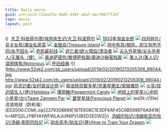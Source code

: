 ```yaml
---
title: Daily movie
guid: urn:uuid:f22eaf5a-8b05-430f-a8af-dacf8677f24f
tags: movie
layout: post
---
```


()
![]()
[大卫·科伯菲尔德/块肉余生记/大卫·科波菲尔](magnet:?xt=urn:btih:d32e1766963e44f22bbdf4bf1b056ba8fe84141f)
![](http://img.google.com.btba.xiaoeryi.com/upload/2014/10/31/e9Zk9RNR1ee1.big.jpg)
[1933年淘金女郎](magnet:?xt=urn:btih:aec7152cf16431eec3aee3f75452ff44b306427f)
![](http://img.google.com.btba.xiaoeryi.com/upload/2014/10/31/25Ku1id22uuu.big.jpg)
[四月碎片/非关女孩/潮女私房菜](magnet:?xt=urn:btih:2d0f6fe6b213aa43c24e7a2086ddc68a50cdf757)
![](http://img.google.com.btba.xiaoeryi.com/upload/2014/11/01/p9P9!66pPAA.big.jpg)
[金银岛/Treasure Island](magnet:?xt=urn:btih:8f35b8116bd8bbb2f0a648f02fc8de5d5fea77d5)
![](http://img.google.com.btba.xiaoeryi.com/upload/2014/11/01/U7fURfTU__ST.big.jpg)
[同中有异/相同，却又有所不同/永不回头](magnet:?xt=urn:btih:fa7a1431803ed67a76c83fb4f2d5600b3b7ba363)
![](http://img.google.com.btba.xiaoeryi.com/upload/2014/11/01/-YDG7sDfff-G.big.jpg)
[危机最前线](magnet:?xt=urn:btih:11f064cb193cb46e6967c9b341558b046f0a2e19)
![](http://img.google.com.btba.xiaoeryi.com/upload/2014/10/31/gsRsqTQTHRHs.big.jpg)
[逃亡者/欲火情焰/漂泊者](magnet:?xt=urn:btih:3576cc4a0d5b7c07b78591f32c16f6db134064c3)
![](http://img.google.com.btba.xiaoeryi.com/upload/2014/10/31/rTn322mTv2r3.big.jpg)
[尖头外星族/尖头外星人/无厘头（傻）](magnet:?xt=urn:btih:eb5bf025132afc09cd4c841f8ed97c8511bf1311)
![](http://img.google.com.btba.xiaoeryi.com/upload/2014/10/31/wIoweEIKeGKe.big.jpg)
[奥迪萨密件/敖德萨档案/奥迪沙秘密档案](magnet:?xt=urn:btih:d03bb252af2f1ee3b3a6e0465794259087f15b3b)
![](http://img.google.com.btba.xiaoeryi.com/upload/2014/10/31/OH0So0uOSrO0.big.jpg)
[美人计/美人记/谍网情鸳/Notorious](magnet:?xt=urn:btih:f3a617eb6a913d8dd7cdf25b44116bce13c845b3)
![](http://img.google.com.btba.xiaoeryi.com/upload/2014/10/31/AAZSAZMZd_K0.big.jpg)
[怀旧经典](magnet:?xt=urn:btih:7UNYTJ2LJXTILAAEWJN7TQ5URNFJENI7)
![](http://www.52sk2.com/zb_users/upload/2019/02/20190213205306_98044.jpg
http://www.52sk2.com/zb_users/upload/2019/02/20190213205306_98044.jpg)
[风流记者/女时装设计师](magnet:?xt=urn:btih:1c3438e14192ba5d8d33fcd5804dfe793c7a8de4)
![](http://img.google.com.btba.xiaoeryi.com/upload/2014/10/31/NSxQNQNSXQuS.big.jpg)
[偷龙转凤智多星/完美星期五/家贼难防](magnet:?xt=urn:btih:9375090f10dff8d07b11f4e8c1b173493ada0ed7)
![](http://img.google.com.btba.xiaoeryi.com/upload/2014/10/31/NzzhNkHzkhBE.big.jpg)
[火车/枕边陌生人(港)/Helpless](magnet:?xt=urn:btih:8bda05e7e86e7610fafd74878bc1bc5fa6874db8)
![](http://img.google.com.btba.xiaoeryi.com/upload/2014/11/01/btd080SbbSb8.big.jpg)
[薄荷糖/Peppermint Candy](magnet:?xt=urn:btih:f894ff142d41fb9d840230bf58ed99ad2dd857f5)
![](http://img.google.com.btba.xiaoeryi.com/upload/2014/10/31/ryD8VFVJVDDP.big.jpg)
[地球上的星星/心中的小星星(台)/Taare Zameen Par](magnet:?xt=urn:btih:a519cc1df949179377a05bf248b67d08e7b1af34)
![](http://img.google.com.btba.xiaoeryi.com/upload/2014/11/01/NNIQeIINeeIQ.big.jpg)
[噩梦星球/Ferocious Planet](magnet:?xt=urn:btih:959036fe72be2d94cae3ff4220dbd0cfd7e48453)
![](http://img.google.com.btba.xiaoeryi.com/upload/2014/11/01/TlT3l_UBl3pT.big.jpg)
(ed2k://|file|流浪地球（防和谐）(ED2000.COM).zip|2379308668|187E608C1E3DF6AF45C6B599EF6A9418|h=MPQ2LJYBFHHWFWLAJUINIPVUBSD2EDW2|/)
![]()
[汤姆历险记/汤姆索亚历险记/汤姆·索耶历险记](magnet:?xt=urn:btih:00d7ee7416f3ff64007e5ee4c8df1ce4584c3817)
![](http://img.google.com.btba.xiaoeryi.com/upload/2014/10/31/vhkXm6mmhm.big.jpg)
[驯龙高手/驯龙记(港)/How to Train Your Dragon](magnet:?xt=urn:btih:7fd4de2ea8895655dc7d0216f1900904feb55b8d)
![](http://img.google.com.btba.xiaoeryi.com/upload/2018/10/26/97019668554n5d.big.jpg)
